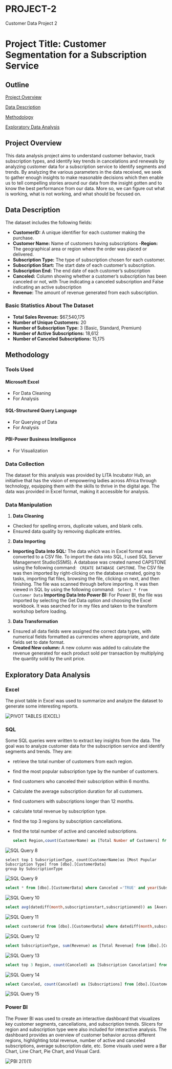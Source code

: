 # PROJECT-2
Customer Data Project 2
# Project Title: Customer Segmentation for a Subscription Service 

## Outline
[Project Overview](#project-overview)

[Data Description](#data-description)

[ Methodology](#methodology)

[Exploratory Data Analysis](#exploratory-data-analysis)



## Project Overview
This data analysis project aims to understand customer behavior, track subscription types, and identify key trends in cancelations and renewals by analyzing customer data for a subscription service to identify segments and trends. By analyzing the various parameters in the data received, we seek to  gather enough insights to make reasonable decisions which then enable us to tell compelling stories around our data from the insight gotten and to know the best performance from our data. More so, we can figure out what is working, what is not working, and what should be focused on.

## Data Description
The dataset includes the following fields:
- **CustomerID:** A unique identifier for each customer making the purchase.
- **Customer Name:** Name of customers having subscriptions
 -**Region:** The geographical area or region where the order was placed or delivered.
- **Subscription Type:** The type of subscription chosen for each customer.
- **Subscription Start:** The start date of each customer’s subscription.
- **Subscription End:** The end date of each customer’s subscription
- **Canceled:** Column showing whether a customer’s subscription has been canceled or not, with True indicating a canceled subscription and False indicating an active subscription
- **Revenue:** The amount of revenue generated from each subscription.

### Basic Statistics About The Dataset
- **Total Sales Revenue:** $67,540,175 
- **Number of Unique Customers:** 20
- **Number of Subscription Type:** 3 (Basic, Standard, Premium)
- **Number of Active Subscriptions:** 18,612
- **Number of Canceled Subscriptions:** 15,175


## Methodology
### Tools Used
#### Microsoft Excel
- For Data Cleaning
- For Analysis 

#### SQL-Structured Query Language
- For Querying of Data
- For Analysis

#### PBI-Power Business Intelligence
- For Visualization
 
### Data Collection
The dataset for this analysis was provided by LITA Incubator Hub, an initiative that has the vision of empowering ladies across Africa through technology, equipping them with the skills to thrive in the digital age. The data was provided in Excel format, making it accessible for analysis.

### Data Manipulation
1. **Data Cleaning**
- Checked for spelling errors, duplicate values, and blank cells.
- Ensured data quality by removing duplicate entries.

2. **Data Importing**
- **Importing Data Into SQL:** The data which was in Excel format was converted to a CSV file. To import the data into SQL, I used SQL Server Management Studio(SSMS). A database was created named CAPSTONE using the following command: 
``` CREATE DATABASE CAPSTONE```. The CSV file was then imported by right-clicking on the database created, going to tasks, importing flat files, browsing the file, clicking on next, and then finishing. The file was scanned through before importing. It was then viewed in SQL by using the following command: ``` Select * from Customer Data```
**Importing Data Into Power BI:** For Power BI, the file was imported by selecting the Get Data option and choosing the Excel workbook. It was searched for in my files and taken to the transform workshop before loading.
      
3. **Data Transformation**
- Ensured all data fields were assigned the correct data types, with numerical fields formatted as currencies where appropriate, and date fields set to date format.
- **Created New column:** A new column was added to calculate the revenue generated for each product sold per transaction by multiplying the quantity sold by the unit price.


## Exploratory Data Analysis 

### Excel
The pivot table in Excel was used to summarize and analyze the dataset to generate some interesting reports.

![PIVOT TABLES (EXCEL)](https://github.com/user-attachments/assets/dc27df95-8823-47cc-8610-b2638a6ac973)


### SQL
Some SQL queries were written to extract key insights from the data. The goal was to analyze customer data for the subscription service and identify segments and trends. They are:
- retrieve the total number of customers from each region.
- find the most popular subscription type by the number of customers.
- find customers who canceled their subscription within 6 months.
- Calculate the average subscription duration for all customers.
- find customers with subscriptions longer than 12 months.
- calculate total revenue by subscription type.
- find the top 3 regions by subscription cancellations.
- find the total number of active and canceled subscriptions.

  ```SQL
  select Region,count(CustomerName) as [Total Number of Customers] from [dbo].[CustomerData] group by Region order by 2 desc

![SQL Query 8](https://github.com/user-attachments/assets/7f887d92-2a16-48bf-a022-b85a91dafc7d)

```
select top 1 SubscriptionType, count(CustomerName)as [Most Popular Subscription Type] from [dbo].[CustomerData] 
group by SubscriptionType
```
![SQL Query 9](https://github.com/user-attachments/assets/44b1f295-94af-4108-b6f2-d3c2987d45b2)

```SQL
select * from [dbo].[CustomerData] where Canceled ='TRUE' and year(SubscriptionEnd) ='2024' and Month(SubscriptionEnd) in (3,4,5,6,7,8)
```
![SQL Query 10](https://github.com/user-attachments/assets/6401a95e-7ae9-42f9-a8be-4abaadd2ea78)

```SQL
select avg(datediff(month,subscriptionstart,subscriptionend)) as [Average Subscription Duration] from [dbo].[CustomerData]
```
![SQL Query 11](https://github.com/user-attachments/assets/610a052e-1e9f-42e2-a2d8-b0381e542fa7)

```SQL
select customerid from [dbo].[CustomerData] where datediff(month,subscriptionstart,subscriptionend)>12
```
![SQL Query 12](https://github.com/user-attachments/assets/ae506e23-86df-43b0-af5c-19a90a52ce82)

```SQL
select SubscriptionType, sum(Revenue) as [Total Revenue] from [dbo].[CustomerData] group by SubscriptionType
```
![SQL Query 13](https://github.com/user-attachments/assets/9793c162-487f-4164-abaa-0773429a9c34)

```SQL
select top 3 Region, count(Canceled) as [Subscription Cancelation] from [dbo].[CustomerData] where Canceled ='TRUE' group by Region
```
![SQL Query 14](https://github.com/user-attachments/assets/2ffbb730-a08f-4b87-94f4-6e7f4497785d)

```SQL
select Canceled, count(Canceled) as [Subscriptions] from [dbo].[CustomerData] group by Canceled
```
![SQL Query 15](https://github.com/user-attachments/assets/e68fe789-dfa3-473a-86b0-de4a792c03c7)

### Power BI
The Power BI was used to create an interactive dashboard that visualizes key customer segments, cancellations, and subscription trends. Slicers for region and subscription type were also included for interactive analysis. The dashboard provides an overview of  customer behavior across different regions, highlighting total revenue, number of active and canceled subscriptions, average subscription date, etc. Some visuals used were a Bar Chart, Line Chart, Pie Chart, and Visual Card.

![PBI 2(1)(1)](https://github.com/user-attachments/assets/477dcc24-3d27-42cd-b8b0-2989ead66c1d)



